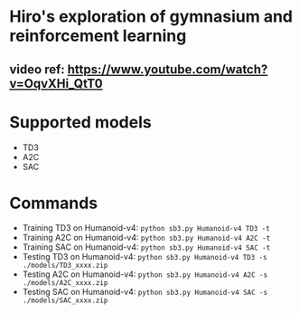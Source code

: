 # Hiro's exploration of gymnasium and reinforcement learning
## video ref: https://www.youtube.com/watch?v=OqvXHi_QtT0

# Supported models
- TD3
- A2C
- SAC

# Commands
- Training TD3 on Humanoid-v4: `python sb3.py Humanoid-v4 TD3 -t`
- Training A2C on Humanoid-v4: `python sb3.py Humanoid-v4 A2C -t`
- Training SAC on Humanoid-v4: `python sb3.py Humanoid-v4 SAC -t`
- Testing TD3 on Humanoid-v4: `python sb3.py Humanoid-v4 TD3 -s ./models/TD3_xxxx.zip`
- Testing A2C on Humanoid-v4: `python sb3.py Humanoid-v4 A2C -s ./models/A2C_xxxx.zip`
- Testing SAC on Humanoid-v4: `python sb3.py Humanoid-v4 SAC -s ./models/SAC_xxxx.zip`
